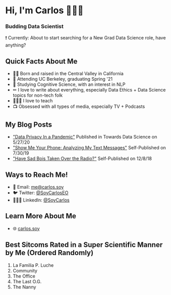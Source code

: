 # Hi, I'm Carlos 🙋🏼‍♂️
### Budding Data Scientist
❗ Currently: About to start searching for a New Grad Data Science role, have anything?

## Quick Facts About Me
- 👶🏼 Born and raised in the Central Valley in California
- 🐻 Attending UC Berkeley, graduating Spring '21
- 🎒 Studying Cognitive Science, with an interest in NLP
- ✏ I love to write about everything, especially Data Ethics + Data Science topics for non-tech folk
- 👨🏼‍🏫 I love to teach
- 📺 Obsessed with all types of media, especially TV + Podcasts

<!--
## Type of Work I've Done in the Past
- U.S. Census Bureau: NLP + ML
- UC Berkeley DSEP Data Peer Consultants: Data Science consultations and workshops
- UC Berkeley Library Data Fellow: Organizing Workshops

## Type of Work I'm Interested In
Data Science in ______
- Politics
- Government
- Public Policy
- Clinical Mental Health
- Anything Really I'd Love a Job
-->

## My Blog Posts
- ["Data Privacy In a Pandemic"](https://towardsdatascience.com/data-privacy-in-a-pandemic-901e828b850a) Published in Towards Data Science on 5/27/20
- ["Show Me Your Phone: Analyzing My Text Messages"](https://medium.com/soycarlos/show-me-your-phone-analyzing-my-text-messages-6a2b70d8f776) Self-Published on 7/30/19
- ["Have Sad Bois Taken Over the Radio?"](https://medium.com/soycarlos/have-sad-bois-taken-over-the-radio-2d42d9618073) Self-Published on 12/8/18

## Ways to Reach Me!
- 📮 Email: [me@carlos.soy](mailto:me@carlos.soy)
- 🐦 Twitter: [@SoyCarlosEO](https://twitter.com/SoyCarlosEO)
- 👨🏼‍💼 LinkedIn: [@SoyCarlos](https://www.linkedin.com/in/SoyCarlos/)

## Learn More About Me
- 🌐 [carlos.soy](https://carlos.soy/)

## Best Sitcoms Rated in a Super Scientific Manner by Me (Ordered Randomly)
1. La Familia P. Luche
2. Community
3. The Office
4. The Last O.G.
5. The Nanny
